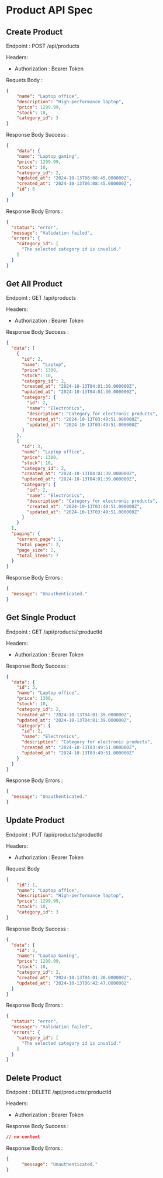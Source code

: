 # Product API Spec

## Create Product

Endpoint : POST /api/products

Headers:
- Authorization : Bearer Token

Requets Body : 
```json
{
    "name": "Laptop office",
    "description": "High-performance laptop",
    "price": 1299.99,
    "stock": 10,
    "category_id": 3
}
```

Response Body Success : 
```json
{
    "data": {
    "name": "Laptop gaming",
    "price": 1299.99,
    "stock": 10,
    "category_id": 2,
    "updated_at": "2024-10-13T06:08:45.000000Z",
    "created_at": "2024-10-13T06:08:45.000000Z",
    "id": 6
  }
}
```

Response Body Errors : 
```json
{
  "status": "error",
  "message": "Validation failed",
  "errors": {
    "category_id": [
      "The selected category id is invalid."
    ]
  }
}
```

## Get All Product

Endpoint : GET /api/products

Headers:
- Authorization : Bearer Token

Response Body Success :
```json
{
  "data": [
    {
      "id": 2,
      "name": "Laptop",
      "price": 1300,
      "stock": 10,
      "category_id": 2,
      "created_at": "2024-10-13T04:01:30.000000Z",
      "updated_at": "2024-10-13T04:01:30.000000Z",
      "category": {
        "id": 2,
        "name": "Electronics",
        "description": "Category for electronic products",
        "created_at": "2024-10-13T03:49:51.000000Z",
        "updated_at": "2024-10-13T03:49:51.000000Z"
      }
    },
    {
      "id": 3,
      "name": "Laptop office",
      "price": 1300,
      "stock": 10,
      "category_id": 2,
      "created_at": "2024-10-13T04:01:39.000000Z",
      "updated_at": "2024-10-13T04:01:39.000000Z",
      "category": {
        "id": 2,
        "name": "Electronics",
        "description": "Category for electronic products",
        "created_at": "2024-10-13T03:49:51.000000Z",
        "updated_at": "2024-10-13T03:49:51.000000Z"
      }
    }
  ],
  "paging": {
    "current_page": 1,
    "total_pages": 2,
    "page_size": 2,
    "total_items": 7
  }
}
```

Response Body Errors :
```json
{
  "message": "Unauthenticated."
}
```

## Get Single Product

Endpoint : GET /api/products/:productId

Headers:
- Authorization : Bearer Token

Response Body Success :
```json
{
  "data": {
    "id": 3,
    "name": "Laptop office",
    "price": 1300,
    "stock": 10,
    "category_id": 2,
    "created_at": "2024-10-13T04:01:39.000000Z",
    "updated_at": "2024-10-13T04:01:39.000000Z",
    "category": {
      "id": 2,
      "name": "Electronics",
      "description": "Category for electronic products",
      "created_at": "2024-10-13T03:49:51.000000Z",
      "updated_at": "2024-10-13T03:49:51.000000Z"
    }
  }
}
```

Response Body Errors :
```json
{
  "message": "Unauthenticated."
}
```

## Update Product

Endpoint : PUT /api/products/:productId

Headers:
- Authorization : Bearer Token

Request Body
```json
{
    "id": 1,
    "name": "Laptop office",
    "description": "High-performance laptop",
    "price": 1299.99,
    "stock": 10,
    "category_id": 3
}
```

Response Body Success :
```json
{   
  "data": {
    "id": 2,
    "name": "Laptop Gaming",
    "price": 1299.99,
    "stock": 10,
    "category_id": 2,
    "created_at": "2024-10-13T04:01:30.000000Z",
    "updated_at": "2024-10-13T06:42:47.000000Z"
  }
}
```

Response Body Errors :
```json
{
  "status": "error",
  "message": "Validation failed",
  "errors": {
    "category_id": [
      "The selected category id is invalid."
    ]
  }
}
```

## Delete Product

Endpoint : DELETE /api/products/:productId

Headers:
- Authorization : Bearer Token

Response Body Success :
```json
// no content
```

Response Body Errors :
```json
{
      "message": "Unauthenticated."
}
```

